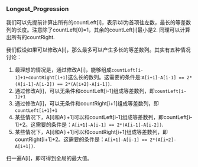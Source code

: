 ### Longest_Progression

我们可以先提前计算出所有的countLeft[i]，表示以i为首项往左数，最长的等差数列的长度。注意除了countLeft[0]=1，其余的countLeft[i]最小是2. 同理可以计算出所有的countRight.

我们假设如果可以修改A[i]，那么最多可以产生多长的等差数列。其实有五种情况讨论：
1. 最理想的情况是，通过修改A[i]，能够组成```countLeft[i-1]+1+countRight[i+1]```这么长的数列。这需要的条件是:```A[i+1]-A[i-1] == 2*(A[i-1]-A[i-2]) == 2*(A[i+2]-A[i-1])```.
2. 通过修改A[i]，可以无条件和countLeft[i-1]组成等差数列，即```countLeft[i-1]+1```
3. 通过修改A[i]，可以无条件和countRight[i+1]组成等差数列，即```countLeft[i+1]+1```
4. 某些情况下，A[i]和A[i+1]可以和countLeft[i-1]组成等差数列，即countLeft[i-1]+2。这需要的条件是：```A[i+1]-A[i-1] == 2*(A[i-1]-A[i-2])```.
5. 某些情况下，A[i]和A[i+1]可以和countRight[i+1]组成等差数列，即countRight[i+1]+2。这需要的条件是：```A[i+1]-A[i-1] == 2*(A[i+2]-A[i+1])```.

扫一遍A[i]，即可得到全局的最大值。

